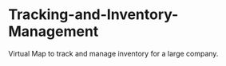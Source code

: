 # Tracking-and-Inventory-Management
Virtual Map to track and manage inventory for a large company. 
